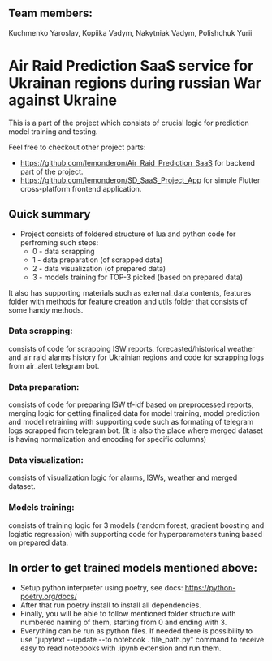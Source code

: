 ## Team members:
Kuchmenko Yaroslav, Kopiika Vadym, Nakytniak Vadym, Polishchuk Yurii

# Air Raid Prediction SaaS service for Ukrainan regions during russian War against Ukraine

This is a part of the project which consists of crucial logic for prediction model training and testing.

Feel free to checkout other project parts:
- <https://github.com/lemonderon/Air_Raid_Prediction_SaaS> for backend part of the project.
- <https://github.com/lemonderon/SD_SaaS_Project_App> for simple Flutter cross-platform frontend application.

## Quick summary
- Project consists of foldered structure of lua and python code for perfroming such steps:
  - 0 - data scrapping
  - 1 - data preparation (of scrapped data)
  - 2 - data visualization (of prepared data)
  - 3 - models training for TOP-3 picked (based on prepared data)
  
It also has supporting materials such as external_data contents, features folder with methods for feature creation and utils folder that consists of some handy methods.

### Data scrapping: 
consists of code for scrapping ISW reports, forecasted/historical weather and air raid alarms history for Ukrainian regions and code for scrapping logs from air_alert telegram bot.

### Data preparation: 
consists of code for preparing ISW tf-idf based on preprocessed reports, merging logic for getting finalized data for model training, model prediction and model retraining with supporting code such as formating of telegram logs scrapped from telegram bot. (It is also the place where merged dataset is having normalization and encoding for specific columns)

### Data visualization: 
consists of visualization logic for alarms, ISWs, weather and merged dataset.

### Models training: 
consists of training logic for 3 models (random forest, gradient boosting and logistic regression) with supporting code for hyperparameters tuning based on prepared data.

## In order to get trained models mentioned above:
- Setup python interpreter using poetry, see docs: https://python-poetry.org/docs/
- After that run poetry install to install all dependencies.
- Finally, you will be able to follow mentioned folder structure with numbered naming of them, starting from 0 and ending with 3.
- Everything can be run as python files. If needed there is possibility to use "jupytext --update --to notebook . file_path.py" command to receive easy to read notebooks with .ipynb extension and run them.
